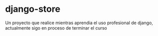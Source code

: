 # django-store
Un proyecto que realice mientras  aprendia el uso profesional de django, actualmente sigo en proceso de terminar el curso
